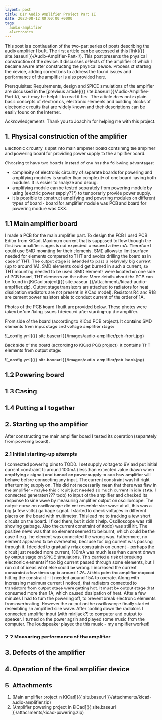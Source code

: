 ```yaml
---
layout: post
title: DIY Audio Amplifier Project Part II
date: 2023-08-12 00:00:00 +0000
tags:
  audio-amplifier
  electronics
---
```


This post is a continuation of the two-part series of posts describing the audio amplifier I built. The first article can be accessed at this [link]({{ site.baseurl }}/Audio-Amplifier-Part-I/). This post presents the physical construction of the device. It discusses defects of the amplifier of which I became aware after constructing the physical device. Process of starting the device, adding corrections to address the found issues and performance of the amplifier is also provided here.   

Prerequisites: Requirements, design and SPICE simulations of the amplifier are discussed in the [previous article]({{ site.baseurl }}/Audio-Amplifier-Part-I/), so it may be helpful to read it first. The article does not explain basic concepts of electronics, electronic elements and building blocks of electronic circuits that are widely known and their descriptions can be easily found on the Internet.   

Acknowledgements: Thank you to Joachim for helping me with this project.

## 1. Physical construction of the amplifier
Electronic circuitry is split into main amplifier board containing the amplifier and powering board for providing power supply to the amplifier board. 

Choosing to have two boards instead of one has the following advantages:
 - complexity of electronic circuitry of separate boards for powering and amplifying modules is smaller than complexity of one board having both modules. It is easier to analyze and debug.
 - amplifying module can be tested separately from powering module by using (electric power supply???) to temporarily provide power supply. 
 - it is possible to construct amplifying and powering modules on different types of board - board for amplifier module was PCB and board for powering module was XXX.

## 1.1 Main amplifier board
I made a PCB for the main amplifier part. To design the PCB I used PCB Editor from KiCad. Maximum current that is supposed to flow through the first two amplifier stages is not expected to exceed a few mA. Therefore I could use SMD mounting for their elements. SMD allows to limit surface needed for elements compared to THT and avoids drilling the board as in case of THT. The output stage is intended to pass a relatively big current (up to around 1A). SMD elements could get burned in such a current, so THT mounting needed to be used. SMD elements were located on one side of PCB board, THT elements on the other. More details about the PCB can be found in [KiCad project]({{ site.baseurl }}/attachments/kicad-audio-amplifier.zip). Output stage transistors are attached to radiators for heat dissipation (radiators are not present in KiCad model). Resistors R4 and R18 are cement power resistors able to conduct current of the order of 1A.

Photos of the PCB board I built are provided below. These photos were taken before fixing issues I detected after starting-up the amplifier.

Front side of the board (according to KiCad PCB project). It contains SMD elements from input stage and voltage amplifier stage:  

![_config.yml]({{ site.baseurl }}/images/audio-amplifier/pcb-front.jpg)

Back side of the board (according to KiCad PCB project). It contains THT elements from output stage:  

![_config.yml]({{ site.baseurl }}/images/audio-amplifier/pcb-back.jpg)

## 1.2 Powering board


## 1.3 Casing

## 1.4 Putting all together


## 2. Starting up the amplifier 
After constructing the main amplifier board I tested its operation (separately from powering board).

### 2.1 Initial starting-up attempts
I connected powering pins to TODO. I set supply voltage to 9V and put initial current constraint to around 100mA (less than expected value drawn when amplifying a signal) and turned on power supply to see how amplifier will behave before connecting any input. The current constraint was hit right after turning supply on. This did not necessarily mean that there was flaw in the amplifier - maybe this circuit just needed so much current in idle state. I connected generator(??? todo) to input of the amplifier and checked its response to sine wave by measuring amplifier output on oscilloscope. The output curve on oscilloscope did not resemble sine wave at all, this was a big (a few volts) garbage signal. I started to check voltages in different places on the board with multimeter. This lead me to tracking a few short circuits on the board. I fixed them, but it didn't help. Oscilloscope was still showing garbage. Also the current constraint of (todo) was still hit. The positive news was that no element seemed to be burnt, which could be the case if e.g. the element was connected the wrong way. Futhermore, no element appeared to be overheated, because too big current was passing through it. I decided to gradually relax constraints on current - perhaps the circuit just needed more current, 100mA was much less than current drawn by output stage on SPICE simulations. This carried a risk of breaking electronic elements if too big current passed through some elements, but I run out of ideas what else could be wrong. I increased the current constraint a few times up to around 1.7A. At this point the amplifier stopped hitting the constraint - it needed around 1.5A to operate. Along with increasing maximum current I noticed, that radiators connected to transistors from output stage were getting hot. It must be output stage that consumed more than 1A, which caused dissipation of heat. After a few minutes I had to turn the powering off, to prevent break electronic elements from overheating. However the output on the oscilloscope finally started resembling an amplified sine wave. After cooling down the radiators I connected amplifier input (with minijack?) to computer and output to speaker. I turned on the power again and played some music from the computer. The loudspeaker played the this music - my amplifier worked!

### 2.2 Measuring performance of the amplifier



## 3. Defects of the amplifier


## 4. Operation of the final amplifier device


## 5. Attachments
1. [Main amplifier project in KiCad]({{ site.baseurl }}/attachments/kicad-audio-amplifier.zip) 
2. [Amplifier powering project in KiCad]({{ site.baseurl }}/attachments/kicad-powering.zip) 